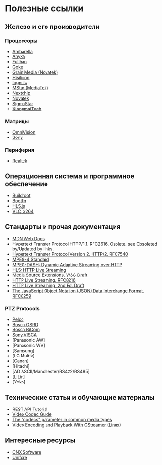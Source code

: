 # Полезные ссылки

Железо и его производители
--------------------------

### Процессоры

- [Ambarella](https://www.ambarella.com/)
- [Anyka](http://www.anyka.com/)
- [Fullhan](https://www.fullhan.com/)
- [Goke](http://www.goke.com/)
- [Grain Media (Novatek)](https://www.novatek.com.tw/)
- [Hisilicon](https://www.hisilicon.com/en/)
- [Ingenic](http://www.ingenic.com.cn/en/)
- [MStar (MediaTek)](http://www.mstarsemi.com/)
- [Nextchip](http://www.nextchip.com/)
- [Novatek](https://www.novatek.com.tw/)
- [SigmaStar](http://www.sigmastarsemi.com/)
- [XiongmaiTech](https://www.xiongmaitech.com/)


### Матрицы

- [OmniVision](https://www.ovt.com/)
- [Sony](https://www.sony-semicon.co.jp/)


### Периферия

- [Realtek](https://www.realtek.com/)



Операционная система и программное обеспечение
----------------------------------------------

- [Buildroot](https://buildroot.org/)
- [Bootlin](https://github.com/bootlin)
- [HLS.js](https://github.com/video-dev/hls.js/)
- [VLC, x264](https://www.videolan.org/)


Стандарты и прочая документация
-------------------------------

- [MDN Web Docs](https://developer.mozilla.org/)
- [Hypertext Transfer Protocol HTTP/1.1. RFC2616](https://www.rfc-editor.org/info/rfc2616). Osolete, see Obsoleted by/Updated by links.
- [Hypertext Transfer Protocol Version 2. HTTP/2. RFC7540](https://www.rfc-editor.org/info/rfc7540)
- [MPEG-4 Standard](https://mpeg.chiariglione.org/standards/mpeg-4)
- [MPEG-DASH: Dynamic Adaptive Streaming over HTTP](https://mpeg.chiariglione.org/standards/mpeg-dash)
- [HLS: HTTP Live Streaming](https://developer.apple.com/streaming/)
- [Media Source Extensions. W3C Draft](https://w3c.github.io/media-source/)
- [HTTP Live Streaming. RFC8216](https://www.rfc-editor.org/info/rfc8216)
- [HTTP Live Streaming, 2nd Ed. Draft](https://datatracker.ietf.org/doc/html/draft-pantos-hls-rfc8216bis-10)
- [The JavaScript Object Notation (JSON) Data Interchange Format. RFC8259](https://www.rfc-editor.org/info/rfc8259)


### PTZ Protocols

- [Pelco](https://shopdelta.eu/pelco-d-pelco-p_l2_aid1047.html)
- [Bosch OSRD](https://resources-boschsecurity-cdn.azureedge.net/public/documents/OSRD_Protocols_Configuration_Manual_enUS_20804604939.pdf)
- [Bosch BiCom](https://manualzz.com/doc/22138427/bicom-protocol-for-bosch-ptz-cameras)
- [Sony VISCA](https://www.epiphan.com/userguides/LUMiO12x/Content/UserGuides/PTZ/3-operation/VISCAcommands.htm)
- [Panasonic AW]
- [Panasonic WV]
- [Samsung]
- [LG Multix]
- [Canon]
- [Hitachi]
- [AD ASCII/Manchester/RS422/RS485]
- [LiLin]
- [Yoko]


Технические статьи и обучающие материалы
----------------------------------------

- [REST API Tutorial](https://restfulapi.net/)
- [Video Codec Guide](https://developer.mozilla.org/en-US/docs/Web/Media/Formats/Video_codecs)
- [The "codecs" parameter in common media types](https://developer.mozilla.org/en-US/docs/Web/Media/Formats/codecs_parameter)
- [Video Encoding and Playback With GStreamer (Linux)](https://developer.toradex.com/knowledge-base/video-playback-linux)


Интересные ресурсы
------------------

- [CNX Software](https://www.cnx-software.com/)
- [Unifore](https://www.unifore.net/)


